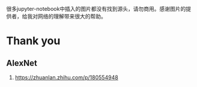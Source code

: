 很多jupyter-notebook中插入的图片都没有找到源头，请勿商用。感谢图片的提供者，给我对网络的理解带来很大的帮助。
# Thank you
## AlexNet
1. https://zhuanlan.zhihu.com/p/180554948
